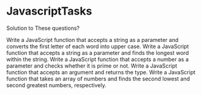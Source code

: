# JavascriptTasks

Solution to These questions?

Write a JavaScript function that accepts a string as a parameter and converts the first letter of each word into upper case.
Write a JavaScript function that accepts a string as a parameter and finds the longest word within the string.
Write a JavaScript function that accepts a number as a parameter and checks whether it is prime or not.
Write a JavaScript function that accepts an argument and returns the type.
Write a JavaScript function that takes an array of numbers and finds the second lowest and second greatest numbers, respectively.
